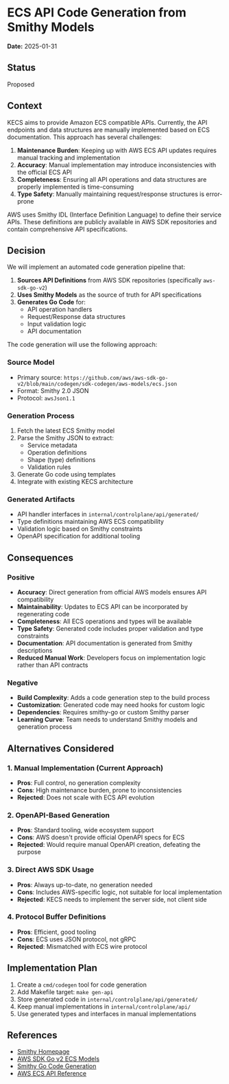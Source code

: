 # ECS API Code Generation from Smithy Models

**Date:** 2025-01-31

## Status

Proposed

## Context

KECS aims to provide Amazon ECS compatible APIs. Currently, the API endpoints and data structures are manually implemented based on ECS documentation. This approach has several challenges:

1. **Maintenance Burden**: Keeping up with AWS ECS API updates requires manual tracking and implementation
2. **Accuracy**: Manual implementation may introduce inconsistencies with the official ECS API
3. **Completeness**: Ensuring all API operations and data structures are properly implemented is time-consuming
4. **Type Safety**: Manually maintaining request/response structures is error-prone

AWS uses Smithy IDL (Interface Definition Language) to define their service APIs. These definitions are publicly available in AWS SDK repositories and contain comprehensive API specifications.

## Decision

We will implement an automated code generation pipeline that:

1. **Sources API Definitions** from AWS SDK repositories (specifically `aws-sdk-go-v2`)
2. **Uses Smithy Models** as the source of truth for API specifications
3. **Generates Go Code** for:
   - API operation handlers
   - Request/Response data structures
   - Input validation logic
   - API documentation

The code generation will use the following approach:

### Source Model
- Primary source: `https://github.com/aws/aws-sdk-go-v2/blob/main/codegen/sdk-codegen/aws-models/ecs.json`
- Format: Smithy 2.0 JSON
- Protocol: `awsJson1.1`

### Generation Process
1. Fetch the latest ECS Smithy model
2. Parse the Smithy JSON to extract:
   - Service metadata
   - Operation definitions
   - Shape (type) definitions
   - Validation rules
3. Generate Go code using templates
4. Integrate with existing KECS architecture

### Generated Artifacts
- API handler interfaces in `internal/controlplane/api/generated/`
- Type definitions maintaining AWS ECS compatibility
- Validation logic based on Smithy constraints
- OpenAPI specification for additional tooling

## Consequences

### Positive
- **Accuracy**: Direct generation from official AWS models ensures API compatibility
- **Maintainability**: Updates to ECS API can be incorporated by regenerating code
- **Completeness**: All ECS operations and types will be available
- **Type Safety**: Generated code includes proper validation and type constraints
- **Documentation**: API documentation is generated from Smithy descriptions
- **Reduced Manual Work**: Developers focus on implementation logic rather than API contracts

### Negative
- **Build Complexity**: Adds a code generation step to the build process
- **Customization**: Generated code may need hooks for custom logic
- **Dependencies**: Requires smithy-go or custom Smithy parser
- **Learning Curve**: Team needs to understand Smithy models and generation process

## Alternatives Considered

### 1. Manual Implementation (Current Approach)
- **Pros**: Full control, no generation complexity
- **Cons**: High maintenance burden, prone to inconsistencies
- **Rejected**: Does not scale with ECS API evolution

### 2. OpenAPI-Based Generation
- **Pros**: Standard tooling, wide ecosystem support
- **Cons**: AWS doesn't provide official OpenAPI specs for ECS
- **Rejected**: Would require manual OpenAPI creation, defeating the purpose

### 3. Direct AWS SDK Usage
- **Pros**: Always up-to-date, no generation needed
- **Cons**: Includes AWS-specific logic, not suitable for local implementation
- **Rejected**: KECS needs to implement the server side, not client side

### 4. Protocol Buffer Definitions
- **Pros**: Efficient, good tooling
- **Cons**: ECS uses JSON protocol, not gRPC
- **Rejected**: Mismatched with ECS wire protocol

## Implementation Plan

1. Create a `cmd/codegen` tool for code generation
2. Add Makefile target: `make gen-api`
3. Store generated code in `internal/controlplane/api/generated/`
4. Keep manual implementations in `internal/controlplane/api/`
5. Use generated types and interfaces in manual implementations

## References

- [Smithy Homepage](https://smithy.io/)
- [AWS SDK Go v2 ECS Models](https://github.com/aws/aws-sdk-go-v2/tree/main/codegen/sdk-codegen/aws-models)
- [Smithy Go Code Generation](https://github.com/aws/smithy-go)
- [AWS ECS API Reference](https://docs.aws.amazon.com/AmazonECS/latest/APIReference/)